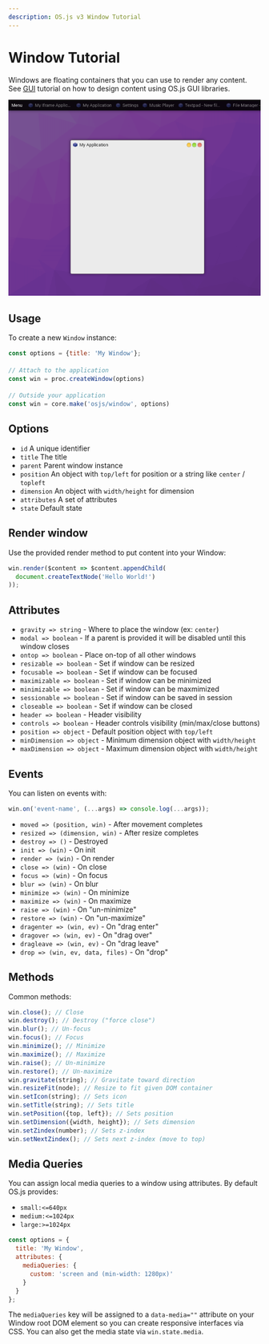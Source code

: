 ```yaml
---
description: OS.js v3 Window Tutorial
---
```


# Window Tutorial

Windows are floating containers that you can use to render any content. See [GUI](../gui/README.md) tutorial on how to design content using OS.js GUI libraries.

![Example](example.png)

## Usage

To create a new `Window` instance:

```javascript
const options = {title: 'My Window'};

// Attach to the application
const win = proc.createWindow(options)

// Outside your application
const win = core.make('osjs/window', options)
```

## Options

* `id` A unique identifier
* `title` The title
* `parent` Parent window instance
* `position` An object with `top/left` for position or a string like `center` / `topleft`
* `dimension` An object with `width/height` for dimension
* `attributes` A set of attributes
* `state` Default state

## Render window

Use the provided render method to put content into your Window:

```javascript
win.render($content => $content.appendChild(
  document.createTextNode('Hello World!')
));
```

## Attributes

* `gravity => string` - Where to place the window (ex: `center`)
* `modal => boolean` - If a parent is provided it will be disabled until this window  closes
* `ontop => boolean` - Place on-top of all other windows
* `resizable => boolean` - Set if window can be resized
* `focusable => boolean` - Set if window can be focused
* `maximizable => boolean` - Set if window can be minimized
* `minimizable => boolean` - Set if window can be maxmimized
* `sessionable => boolean` - Set if window can be saved in session
* `closeable => boolean` - Set if window can be closed
* `header => boolean` - Header visibility
* `controls => boolean` - Header controls visibility (min/max/close buttons)
* `position => object` - Default position object with `top/left`
* `minDimension => object` - Minimum dimension object with `width/height`
* `maxDimension => object` - Maximum dimension object with `width/height`

## Events

You can listen on events with:

```javascript
win.on('event-name', (...args) => console.log(...args));
```

* `moved => (position, win)` - After movement completes
* `resized => (dimension, win)` - After resize completes
* `destroy => ()` - Destroyed
* `init => (win)` - On init
* `render => (win)` - On render
* `close => (win)` - On close
* `focus => (win)` - On focus
* `blur => (win)` - On blur
* `minimize => (win)` - On minimize
* `maximize => (win)` - On maximize
* `raise => (win)` - On "un-minimize"
* `restore => (win)` - On "un-maximize"
* `dragenter => (win, ev)` - On "drag enter"
* `dragover => (win, ev)` - On "drag over"
* `dragleave => (win, ev)` - On "drag leave"
* `drop => (win, ev, data, files)` - On "drop"

## Methods

Common methods:

```javascript
win.close(); // Close
win.destroy(); // Destroy ("force close")
win.blur(); // Un-focus
win.focus(); // Focus
win.minimize(); // Minimize
win.maximize(); // Maximize
win.raise(); // Un-minimize
win.restore(); // Un-maximize
win.gravitate(string); // Gravitate toward direction
win.resizeFit(node); // Resize to fit given DOM container
win.setIcon(string); // Sets icon
win.setTitle(string); // Sets title
win.setPosition({top, left}); // Sets position
win.setDimension({width, height}); // Sets dimension
win.setZindex(number); // Sets z-index
win.setNextZindex(); // Sets next z-index (move to top)
```

## Media Queries

You can assign local media queries to a window using attributes. By default OS.js provides:

* `small:<=640px`
* `medium:<=1024px`
* `large:>=1024px`

```javascript
const options = {
  title: 'My Window',
  attributes: {
    mediaQueries: {
      custom: 'screen and (min-width: 1280px)'
    }
  }
};
```

The `mediaQueries` key will be assigned to a `data-media=""` attribute on your Window root DOM element so you can create responsive interfaces via CSS. You can also get the media state via `win.state.media`.
